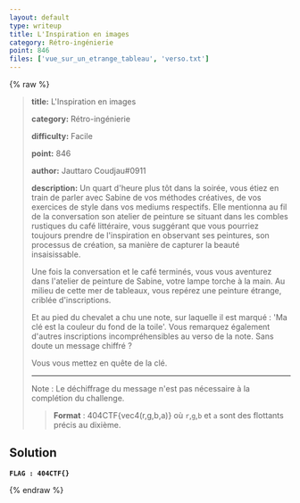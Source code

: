 ```yaml
---
layout: default
type: writeup
title: L'Inspiration en images
category: Rétro-ingénierie
point: 846
files: ['vue_sur_un_etrange_tableau', 'verso.txt']
---
```


{% raw %}
> **title:** L'Inspiration en images
>
> **category:** Rétro-ingénierie
>
> **difficulty:** Facile
>
> **point:** 846
>
> **author:** Jauttaro Coudjau#0911
>
> **description:**
> Un quart d'heure plus tôt dans la soirée, vous étiez en train de parler avec Sabine de vos méthodes créatives, de vos exercices de style dans vos mediums respectifs. Elle mentionna au fil de la conversation son atelier de peinture se situant dans les combles rustiques du café littéraire, vous suggérant que vous pourriez toujours prendre de l'inspiration en observant ses peintures, son processus de création, sa manière de capturer la beauté insaisissable.
> 
> Une fois la conversation et le café terminés, vous vous aventurez dans l'atelier de peinture de Sabine, votre lampe torche à la main. Au milieu de cette mer de tableaux, vous repérez une peinture étrange, criblée d'inscriptions. 
> 
> Et au pied du chevalet a chu une note, sur laquelle il est marqué : 'Ma clé est la couleur du fond de la toile'. Vous remarquez également d'autres inscriptions incompréhensibles au verso de la note. Sans doute un message chiffré ?
> 
> Vous vous mettez en quête de la clé.
> 
> ***  
> 
> Note : Le déchiffrage du message n'est pas nécessaire à la complétion du challenge.
> 
> > **Format** : 404CTF{vec4(r,g,b,a)} où `r`,`g`,`b` et `a` sont des flottants précis au dixième.

## Solution


**`FLAG : 404CTF{}`**

{% endraw %}